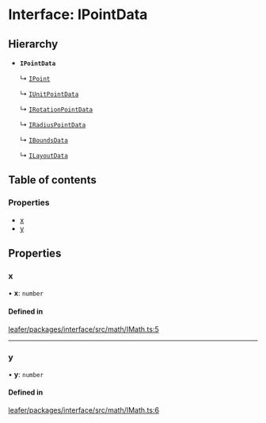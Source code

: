 # Interface: IPointData

## Hierarchy

- **`IPointData`**

  ↳ [`IPoint`](IPoint.md)

  ↳ [`IUnitPointData`](IUnitPointData.md)

  ↳ [`IRotationPointData`](IRotationPointData.md)

  ↳ [`IRadiusPointData`](IRadiusPointData.md)

  ↳ [`IBoundsData`](IBoundsData.md)

  ↳ [`ILayoutData`](ILayoutData.md)

## Table of contents

### Properties

- [x](IPointData.md#x)
- [y](IPointData.md#y)

## Properties

### x

• **x**: `number`

#### Defined in

[leafer/packages/interface/src/math/IMath.ts:5](https://github.com/leaferjs/leafer/blob/a165a56/packages/interface/src/math/IMath.ts#L5)

___

### y

• **y**: `number`

#### Defined in

[leafer/packages/interface/src/math/IMath.ts:6](https://github.com/leaferjs/leafer/blob/a165a56/packages/interface/src/math/IMath.ts#L6)
